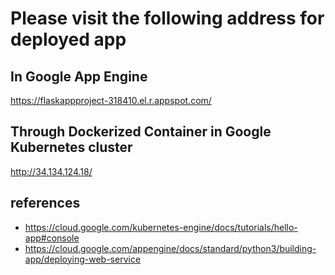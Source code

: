 # Please visit the following address for deployed app
## In Google App Engine
https://flaskappproject-318410.el.r.appspot.com/

## Through Dockerized Container in Google Kubernetes cluster
http://34.134.124.18/

## references
* https://cloud.google.com/kubernetes-engine/docs/tutorials/hello-app#console
* https://cloud.google.com/appengine/docs/standard/python3/building-app/deploying-web-service
